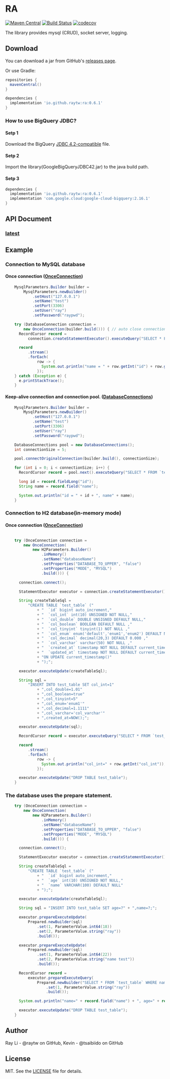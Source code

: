 # RA
[![Maven Central](https://maven-badges.herokuapp.com/maven-central/io.github.raytw/ra/badge.svg)](https://maven-badges.herokuapp.com/maven-central/io.github.raytw/ra)
[![Build Status](https://travis-ci.com/RayTW/RA.svg?branch=develop)](https://travis-ci.com/RayTW/RA)
[![codecov](https://codecov.io/gh/RayTW/RA/branch/main/graph/badge.svg?token=QVO57XPZRK)](https://codecov.io/gh/RayTW/RA)

The library provides mysql (CRUD), socket server, logging.

## Download

You can download a jar from GitHub's [releases page](https://github.com/RayTW/RA/releases).

Or use Gradle:

```gradle
repositories {
  mavenCentral()
}

dependencies {
  implementation 'io.github.raytw:ra:0.6.1'
}
```

### How to use BigQuery JDBC?
#### Setp 1 
Download the BigQuery [JDBC 4.2-compatible](https://storage.googleapis.com/simba-bq-release/jdbc/SimbaJDBCDriverforGoogleBigQuery42_1.3.0.1001.zip) file.

#### Setp 2
Import the library(GoogleBigQueryJDBC42.jar) to the java build path.

#### Setp 3
```gradle
dependencies {
  implementation 'io.github.raytw:ra:0.6.1'
  implementation 'com.google.cloud:google-cloud-bigquery:2.16.1'
}
```

## API Document 
### [latest](https://raytw.github.io/RA/)

## Example
### Connection to MySQL database
#### Once connection ([OnceConnection](https://raytw.github.io/RA/ra/db/connection/OnceConnection.html))
```java
    MysqlParameters.Builder builder =
        MysqlParameters.newBuilder()
            .setHost("127.0.0.1")
            .setName("test")
            .setPort(3306)
            .setUser("ray")
            .setPassword("raypwd");

    try (DatabaseConnection connection =
        new OnceConnection(builder.build())) { // auto close connection.
      RecordCursor record =
          connection.createStatementExecutor().executeQuery("SELECT * FROM `test_table`");

      record
          .stream()
          .forEach(
              row -> {
                System.out.println("name = " + row.getInt("id") + row.getString("name"));
              });
    } catch (Exception e) {
      e.printStackTrace();
    }
```

#### Keep-alive connection and connection pool. ([DatabaseConnections](https://raytw.github.io/RA/ra/db/DatabaseConnections.html))
```java
    MysqlParameters.Builder builder =
        MysqlParameters.newBuilder()
            .setHost("127.0.0.1")
            .setName("test")
            .setPort(3306)
            .setUser("ray")
            .setPassword("raypwd");

    DatabaseConnections pool = new DatabaseConnections();
    int connectionSize = 5;

    pool.connectOriginalConnection(builder.build(), connectionSize);

    for (int i = 0; i < connectionSize; i++) {
      RecordCursor record = pool.next().executeQuery("SELECT * FROM `test_table` LIMIT 1");

      long id = record.fieldLong("id");
      String name = record.field("name");

      System.out.println("id = " + id + ", name" + name);
    }
```

### Connection to H2 database(in-memory mode)
#### Once connection ([OnceConnection](https://raytw.github.io/RA/ra/db/connection/OnceConnection.html))
```java

    try (OnceConnection connection =
        new OnceConnection(
            new H2Parameters.Builder()
                .inMemory()
                .setName("databaseName")
                .setProperties("DATABASE_TO_UPPER", "false")
                .setProperties("MODE", "MYSQL")
                .build())) {

      connection.connect();

      StatementExecutor executor = connection.createStatementExecutor();

      String createTableSql =
          "CREATE TABLE `test_table` ("
              + "  `id` bigint auto_increment,"
              + "  `col_int` int(10) UNSIGNED NOT NULL,"
              + "  `col_double` DOUBLE UNSIGNED DEFAULT NULL,"
              + "  `col_boolean` BOOLEAN DEFAULT NULL ,"
              + "  `col_tinyint` tinyint(1) NOT NULL ,"
              + "  `col_enum` enum('default','enum1','enum2') DEFAULT NULL ,"
              + "  `col_decimal` decimal(20,3) DEFAULT 0.000 ,"
              + "  `col_varchar` varchar(50) NOT NULL ,"
              + "  `created_at` timestamp NOT NULL DEFAULT current_timestamp(),"
              + "  `updated_at` timestamp NOT NULL DEFAULT current_timestamp() "
              + "ON UPDATE current_timestamp()"
              + ");";

      executor.executeUpdate(createTableSql);

      String sql =
          "INSERT INTO test_table SET col_int=1"
              + ",col_double=1.01"
              + ",col_boolean=true"
              + ",col_tinyint=5"
              + ",col_enum='enum1'"
              + ",col_decimal=1.1111"
              + ",col_varchar='col_varchar'"
              + ",created_at=NOW();";

      executor.executeUpdate(sql);

      RecordCursor record = executor.executeQuery("SELECT * FROM `test_table`");

      record
          .stream()
          .forEach(
              row -> {
                System.out.println("col_int=" + row.getInt("col_int"));
              });

      executor.executeUpdate("DROP TABLE test_table");
    }
```

### The database uses the prepare statement.

```java
    try (OnceConnection connection =
        new OnceConnection(
            new H2Parameters.Builder()
                .inMemory()
                .setName("databaseName")
                .setProperties("DATABASE_TO_UPPER", "false")
                .setProperties("MODE", "MYSQL")
                .build())) {

      connection.connect();

      StatementExecutor executor = connection.createStatementExecutor();

      String createTableSql =
          "CREATE TABLE `test_table` ("
              + "  `id` bigint auto_increment,"
              + "  `age` int(10) UNSIGNED NOT NULL,"
              + "  `name` VARCHAR(100) DEFAULT NULL"
              + ");";

      executor.executeUpdate(createTableSql);

      String sql = "INSERT INTO test_table SET age=?" + ",name=?;";

      executor.prepareExecuteUpdate(
          Prepared.newBuilder(sql)
              .set(1, ParameterValue.int64(18))
              .set(2, ParameterValue.string("ray"))
              .build());

      executor.prepareExecuteUpdate(
          Prepared.newBuilder(sql)
              .set(1, ParameterValue.int64(22))
              .set(2, ParameterValue.string("name test"))
              .build());

      RecordCursor record =
          executor.prepareExecuteQuery(
              Prepared.newBuilder("SELECT * FROM `test_table` WHERE name = ? LIMIT 1;")
                  .set(1, ParameterValue.string("ray"))
                  .build());

      System.out.println("name=" + record.field("name") + ", age=" + record.fieldInt("age"));

      executor.executeUpdate("DROP TABLE test_table");
    }
```

## Author

Ray Li - @raytw on GitHub, Kevin - @tsaibiido on GitHub

## License

MIT. See the [LICENSE](https://raw.githubusercontent.com/RayTW/RA/main/LICENSE) file for details.
